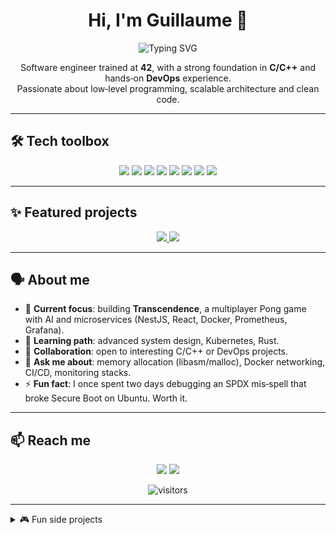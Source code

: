 <h1 align="center">Hi, I'm Guillaume 👋</h1>

<p align="center">
  <img src="https://readme-typing-svg.demolab.com/?font=Fira+Code&size=28&pause=1000&color=F3F3F3&center=true&vCenter=true&width=600&lines=42-trained+Software+Engineer;C%2FC%2B%2B+%E2%80%A2+DevOps+%E2%80%A2+Docker+fan;Always+building,+always+learning" alt="Typing SVG" />
</p>

<p align="center">
  Software engineer trained at <strong>42</strong>, with a strong foundation in <strong>C/C++</strong> and hands‑on <strong>DevOps</strong> experience.<br>
  Passionate about low‑level programming, scalable architecture and clean code.
</p>

---

## 🛠️ Tech toolbox

<div align="center">
  <img src="https://img.shields.io/badge/C-A8B9CC?style=for-the-badge&logo=c&logoColor=white"/>
  <img src="https://img.shields.io/badge/C++-00599C?style=for-the-badge&logo=cplusplus&logoColor=white"/>
  <img src="https://img.shields.io/badge/JavaScript-F7DF1E?style=for-the-badge&logo=javascript&logoColor=black"/>
  <img src="https://img.shields.io/badge/Docker-2496ED?style=for-the-badge&logo=docker&logoColor=white"/>
  <img src="https://img.shields.io/badge/Prometheus-E6522C?style=for-the-badge&logo=prometheus&logoColor=white"/>
  <img src="https://img.shields.io/badge/Grafana-F46800?style=for-the-badge&logo=grafana&logoColor=white"/>
  <img src="https://img.shields.io/badge/Nginx-009639?style=for-the-badge&logo=nginx&logoColor=white"/>
  <img src="https://img.shields.io/badge/SQLite-003B57?style=for-the-badge&logo=sqlite&logoColor=white"/>
</div>

---

## ✨ Featured projects

<p align="center">
  <a href="https://github.com/Kirotan/Cub3d">
    <img src="https://github-readme-stats.vercel.app/api/pin/?username=Kirotan&repo=Cub3d&theme=radical" />
  </a>
  <a href="https://github.com/Kirotan/Inception">
    <img src="https://github-readme-stats.vercel.app/api/pin/?username=Kirotan&repo=Inception&theme=radical" />
  </a>
</p>

---

## 🗣️ About me

* 🔭 **Current focus**: building **Transcendence**, a multiplayer Pong game with AI and microservices (NestJS, React, Docker, Prometheus, Grafana).
* 🧠 **Learning path**: advanced system design, Kubernetes, Rust.
* 🤝 **Collaboration**: open to interesting C/C++ or DevOps projects.
* 💬 **Ask me about**: memory allocation (libasm/malloc), Docker networking, CI/CD, monitoring stacks.
* ⚡ **Fun fact**: I once spent two days debugging an SPDX mis‑spell that broke Secure Boot on Ubuntu. Worth it.

---

## 📫 Reach me

<p align="center">
  <a href="https://linkedin.com/in/kirotan"><img src="https://img.shields.io/badge/LinkedIn-%230077B5.svg?style=for-the-badge&logo=linkedin&logoColor=white"/></a>
  <a href="mailto:kirotan@example.com"><img src="https://img.shields.io/badge/Email-D14836?style=for-the-badge&logo=gmail&logoColor=white"/></a>
</p>

<p align="center">
  <img src="https://komarev.com/ghpvc/?username=Kirotan&style=flat-square" alt="visitors"/>
</p>

---

<details>
  <summary>🎮 Fun side projects</summary>
  <ul>
    <li><strong>Fish On Fire</strong> – a 2D OpenGL game where fish avoid mankind’s pollution (C++)</li>
    <li><strong>Dalle‑cli</strong> – shell tool to generate images with DALL‑E (Python, OpenAI API)</li>
  </ul>
</details>
